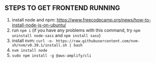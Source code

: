 ## STEPS TO GET FRONTEND RUNNING
1) install node and npm: https://www.freecodecamp.org/news/how-to-install-node-js-on-ubuntu/
2) run `npm i` (if you have any problems with this command, try `npm uninstall node-sass` and `npm install sass`)
3) install nvm: ``curl -o- https://raw.githubusercontent.com/nvm-sh/nvm/v0.39.1/install.sh | bash``
4) ``nvm install node``
5) ``sudo npm install -g @aws-amplify/cli``